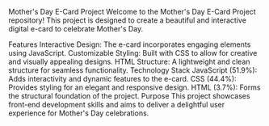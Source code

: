 Mother's Day E-Card Project
Welcome to the Mother's Day E-Card Project repository! This project is designed to create a beautiful and interactive digital e-card to celebrate Mother's Day.

Features
Interactive Design: The e-card incorporates engaging elements using JavaScript.
Customizable Styling: Built with CSS to allow for creative and visually appealing designs.
HTML Structure: A lightweight and clean structure for seamless functionality.
Technology Stack
JavaScript (51.9%): Adds interactivity and dynamic features to the e-card.
CSS (44.4%): Provides styling for an elegant and responsive design.
HTML (3.7%): Forms the structural foundation of the project.
Purpose
This project showcases front-end development skills and aims to deliver a delightful user experience for Mother's Day celebrations.

